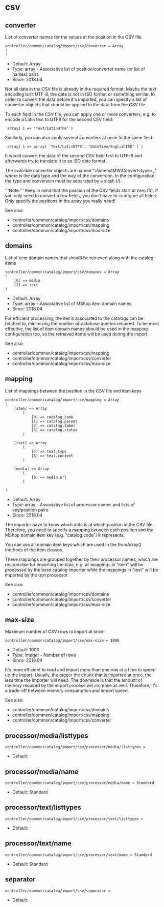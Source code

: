 
# csv
## converter

List of converter names for the values at the position in the CSV file

```
controller/common/catalog/import/csv/converter = Array
(
)
```

* Default: Array
* Type: array - Associative list of position/converter name (or list of names) pairs
* Since: 2018.04

Not all data in the CSV file is already in the required format. Maybe
the text encoding isn't UTF-8, the date is not in ISO format or something
similar. In order to convert the data before it's imported, you can
specify a list of converter objects that should be applied to the data
from the CSV file.

To each field in the CSV file, you can apply one or more converters,
e.g. to encode a Latin text to UTF8 for the second CSV field:

```
 array( 1 => 'Text/LatinUTF8' )
```

Similarly, you can also apply several converters at once to the same
field:

```
 array( 1 => array( 'Text/LatinUTF8', 'DateTime/EnglishISO' ) )
```

It would convert the data of the second CSV field first to UTF-8 and
afterwards try to translate it to an ISO date format.

The available converter objects are named "\Aimeos\MW\Convert\<type>_<conversion>"
where <type> is the data type and <conversion> the way of the conversion.
In the configuration, the type and conversion must be separated by a
slash (<type>/<conversion>).

'''Note:''' Keep in mind that the position of the CSV fields start at
zero (0). If you only need to convert a few fields, you don't have to
configure all fields. Only specify the positions in the array you
really need!

See also:

* controller/common/catalog/import/csv/domains
* controller/common/catalog/import/csv/mapping
* controller/common/catalog/import/csv/max-size

## domains

List of item domain names that should be retrieved along with the catalog items

```
controller/common/catalog/import/csv/domains = Array
(
    [0] => media
    [1] => text
)
```

* Default: Array
* Type: array - Associative list of MShop item domain names
* Since: 2018.04

For efficient processing, the items associated to the catalogs can be
fetched to, minimizing the number of database queries required. To be
most effective, the list of item domain names should be used in the
mapping configuration too, so the retrieved items will be used during
the import.

See also:

* controller/common/catalog/import/csv/mapping
* controller/common/catalog/import/csv/converter
* controller/common/catalog/import/csv/max-size

## mapping

List of mappings between the position in the CSV file and item keys

```
controller/common/catalog/import/csv/mapping = Array
(
    [item] => Array
        (
            [0] => catalog.code
            [1] => catalog.parent
            [2] => catalog.label
            [3] => catalog.status
        )

    [text] => Array
        (
            [4] => text.type
            [5] => text.content
        )

    [media] => Array
        (
            [6] => media.url
        )

)
```

* Default: Array
* Type: array - Associative list of processor names and lists of key/position pairs
* Since: 2018.04

The importer have to know which data is at which position in the CSV
file. Therefore, you need to specify a mapping between each position
and the MShop domain item key (e.g. "catalog.code") it represents.

You can use all domain item keys which are used in the fromArray()
methods of the item classes.

These mappings are grouped together by their processor names, which
are responsible for importing the data, e.g. all mappings in "item"
will be processed by the base catalog importer while the mappings in
"text" will be imported by the text processor.

See also:

* controller/common/catalog/import/csv/domains
* controller/common/catalog/import/csv/converter
* controller/common/catalog/import/csv/max-size

## max-size

Maximum number of CSV rows to import at once

```
controller/common/catalog/import/csv/max-size = 1000
```

* Default: 1000
* Type: integer - Number of rows
* Since: 2018.04

It's more efficient to read and import more than one row at a time
to speed up the import. Usually, the bigger the chunk that is imported
at once, the less time the importer will need. The downside is that
the amount of memory required by the import process will increase as
well. Therefore, it's a trade-off between memory consumption and
import speed.

See also:

* controller/common/catalog/import/csv/domains
* controller/common/catalog/import/csv/mapping
* controller/common/catalog/import/csv/converter

## processor/media/listtypes

```
controller/common/catalog/import/csv/processor/media/listtypes = 
```

* Default: 


## processor/media/name

```
controller/common/catalog/import/csv/processor/media/name = Standard
```

* Default: Standard


## processor/text/listtypes

```
controller/common/catalog/import/csv/processor/text/listtypes = 
```

* Default: 


## processor/text/name

```
controller/common/catalog/import/csv/processor/text/name = Standard
```

* Default: Standard


## separator

```
controller/common/catalog/import/csv/separator = 
```

* Default: 

